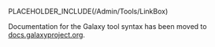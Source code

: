 PLACEHOLDER_INCLUDE(/Admin/Tools/LinkBox)

Documentation for the Galaxy tool syntax has been moved to [docs.galaxyproject.org](https://docs.galaxyproject.org/en/latest/dev/schema.html).
